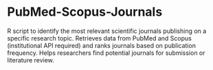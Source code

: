 # PubMed-Scopus-Journals
R script to identify the most relevant scientific journals publishing on a specific research topic. Retrieves data from PubMed and Scopus (institutional API required) and ranks journals based on publication frequency. Helps researchers find potential journals for submission or literature review.
